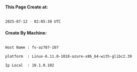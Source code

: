 
   
#### This Page Create at:

```bash

2025-07-12 - 02:05:30 UTC

```

#### Create By Machine:

```bash

Host Name : fv-az787-107

platform  : Linux-6.11.0-1018-azure-x86_64-with-glibc2.39

Ip Local  : 10.1.0.102

```

